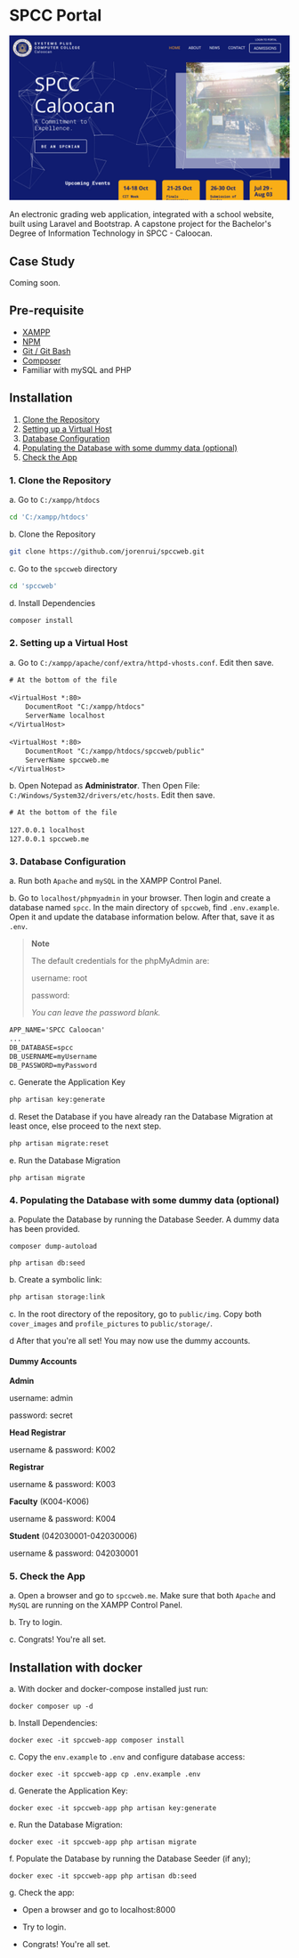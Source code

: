 # SPCC Portal

![SPCC Portal](public/img/spcc-portal.png "SPCC Portal")

An electronic grading web application, integrated with a school website, built using Laravel and Bootstrap. A capstone project for the Bachelor's Degree of Information Technology in SPCC - Caloocan.

## Case Study

Coming soon.

## Pre-requisite

-   [XAMPP](https://www.apachefriends.org/download.html)
-   [NPM](https://nodejs.org/en/download/)
-   [Git / Git Bash](https://git-scm.com/downloads)
-   [Composer](https://getcomposer.org/download/)
-   Familiar with mySQL and PHP

## Installation

1. [Clone the Repository](#clone-repo)
2. [Setting up a Virtual Host](#vhost)
3. [Database Configuration](#database)
4. [Populating the Database with some dummy data (optional)](#seeder)
5. [Check the App](#check)

### 1. Clone the Repository <a name="clone-repo"></a>

a. Go to `C:/xampp/htdocs`

```bash
cd 'C:/xampp/htdocs'
```

b. Clone the Repository

```bash
git clone https://github.com/jorenrui/spccweb.git
```

c. Go to the `spccweb` directory

```bash
cd 'spccweb'
```

d. Install Dependencies

```bash
composer install
```

### 2. Setting up a Virtual Host <a name="vhost"></a>

a. Go to `C:/xampp/apache/conf/extra/httpd-vhosts.conf`. Edit then save.

```
# At the bottom of the file

<VirtualHost *:80>
    DocumentRoot "C:/xampp/htdocs"
    ServerName localhost
</VirtualHost>

<VirtualHost *:80>
    DocumentRoot "C:/xampp/htdocs/spccweb/public"
    ServerName spccweb.me
</VirtualHost>
```

b. Open Notepad as **Administrator**. Then Open File: `C:/Windows/System32/drivers/etc/hosts`. Edit then save.

```
# At the bottom of the file

127.0.0.1 localhost
127.0.0.1 spccweb.me
```

### 3. Database Configuration <a name="database"></a>

a. Run both `Apache` and `mySQL` in the XAMPP Control Panel.

b. Go to `localhost/phpmyadmin` in your browser. Then login and create a database named `spcc`. In the main directory of `spccweb`, find `.env.example`. Open it and update the database information below. After that, save it as `.env`.

> **Note**
>
> The default credentials for the phpMyAdmin are:
>
> username: root
>
> password:
>
> _You can leave the password blank._

```
APP_NAME='SPCC Caloocan'
...
DB_DATABASE=spcc
DB_USERNAME=myUsername
DB_PASSWORD=myPassword
```

c. Generate the Application Key

```bash
php artisan key:generate
```

d. Reset the Database if you have already ran the Database Migration at least once, else proceed to the next step.

```bash
php artisan migrate:reset
```

e. Run the Database Migration

```
php artisan migrate
```

### 4. Populating the Database with some dummy data (optional) <a name="seeder"></a>

a. Populate the Database by running the Database Seeder. A dummy data has been provided.

```
composer dump-autoload
```

```
php artisan db:seed
```

b. Create a symbolic link:

```bash
php artisan storage:link
```

c. In the root directory of the repository, go to `public/img`. Copy both `cover_images` and `profile_pictures` to `public/storage/`.

d After that you're all set! You may now use the dummy accounts.

#### Dummy Accounts

**Admin**

username: admin

password: secret

**Head Registrar**

username & password: K002

**Registrar**

username & password: K003

**Faculty** (K004-K006)

username & password: K004

**Student** (042030001-042030006)

username & password: 042030001

### 5. Check the App <a name="check"></a>

a. Open a browser and go to `spccweb.me`. Make sure that both `Apache` and `MySQL` are running on the XAMPP Control Panel.

b. Try to login.

c. Congrats! You're all set.

## Installation with docker

a. With docker and docker-compose installed just run:

```
docker composer up -d
```

b. Install Dependencies:

```
docker exec -it spccweb-app composer install
```

c. Copy the `env.example` to `.env` and configure database access:

```
docker exec -it spccweb-app cp .env.example .env
```

d. Generate the Application Key:

```
docker exec -it spccweb-app php artisan key:generate
```

e. Run the Database Migration:

```
docker exec -it spccweb-app php artisan migrate
```

f. Populate the Database by running the Database Seeder (if any);

```
docker exec -it spccweb-app php artisan db:seed
```

g. Check the app:

-   Open a browser and go to localhost:8000

-   Try to login.

-   Congrats! You're all set.
